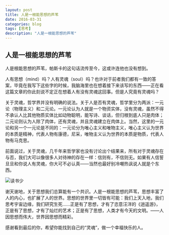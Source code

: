 ```yaml
---
layout: post
title: 人是一根能思想的芦苇
date: 2016-03-31
categories: blog
tags: [思考]
description: "人是一根能思想的芦苇"
---
```

## 人是一根能思想的芦苇


人是根能思想的芦苇，帕斯卡的这句话流传至今，这或许连他也没有想到。

人有思想（mind）吗？人有灵魂（soul）吗？也许对于前者我们都有一致的答案，毕竟在我写下这些字的时候，我脑海里也在想着接下来该写的东西——正在看这篇文章的你此刻说不定正在想着人有没有灵魂这回事。但是人究竟有灵魂吗？

关于灵魂，哲学界并没有明确的说法。关于人是否有灵魂，哲学里分为两派：一元论（物理主义）和二元论。一元论认为人就是一个物资实体，没有灵魂，虽然不得不承认人比其他物质实体比如动物聪明，能写诗、谈话，但归根到底人只是肉体；二元论则认为人除了肉体，还有灵魂，并且灵魂建立在肉体上。当然，这里的一元论和另一个一元论是不同的：一元论分为唯心主义和唯物主义，唯心主义认为世界的本质是精神，代表人物有康德，尼采，唯物主义认为世界的本质是物质，代表人物有马克思。

前面说过，关于灵魂，几千年来哲学家也没有讨论出个结果来，所有对于灵魂存在与否，我们大可以像很多人对待神的存在一样：信则有，不信则无。如果有人信誓旦旦和你说人有灵魂，你大可不必认真——当然也最好别冷嘲热讽说人就是个东西。

![读书少](http://7xsx6z.com1.z0.glb.clouddn.com/%E4%B9%A6%E8%AF%BB%E7%9A%84%E5%B0%91.png)

谢天谢地，关于思想我们总算能有一个共识。人是一根能思想的芦苇，思想丰富了人的内心，也扩展了人的世界。思想的世界里一切皆有可能：我们上天入地，我们思考宇宙边缘，我们研究生死……正是有了思想，才有了恣意汪洋的《逍遥游》，正是有了思想，才有了灿烂的艺术；正是有了思想，人类才有今天的文明。——人因思想而伟大，世界因思想而精彩。

感谢看到最后的你，希望你能找到自己的“灵魂”，做一个幸福快乐的人。

